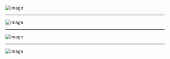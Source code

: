 ![image](https://user-images.githubusercontent.com/48639047/205448119-4d61f611-51e5-44af-adde-f80527dbc196.png)
***
![image](https://user-images.githubusercontent.com/48639047/205448145-3f0a8a28-acb8-4053-9999-feb1a44bd4b4.png)
***
![image](https://user-images.githubusercontent.com/48639047/205448151-d9be218d-0bb0-4789-af50-20d5099b30e9.png)
***
![image](https://user-images.githubusercontent.com/48639047/205448155-06202054-25d8-4338-a4c1-7e69c9ce221b.png)
